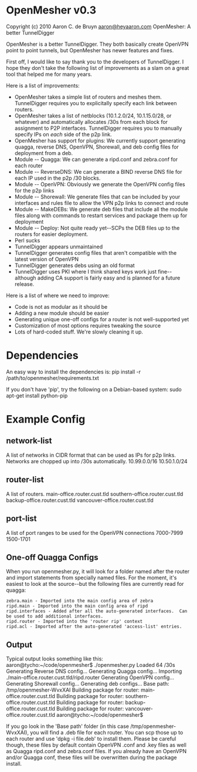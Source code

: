 OpenMesher v0.3
===============
Copyright (c) 2010 Aaron C. de Bruyn <aaron@heyaaron.com>
OpenMesher:  A better TunnelDigger

OpenMesher is a better TunnelDigger.  They both basically create OpenVPN point to point tunnels, but OpenMesher has newer features and fixes.

First off, I would like to say thank you to the developers of TunnelDigger.  I hope they don't take the following list of improvements as a slam on a great tool that helped me for many years.

Here is a list of improvements:

* OpenMesher takes a simple list of routers and meshes them.  TunnelDigger requires you to explicitally specify each link between routers.
* OpenMesher takes a list of netblocks (10.1.2.0/24, 10.1.15.0/28, or whatever) and automatically allocates /30s from each block for assignment to P2P interfaces.  TunnelDigger requires you to manually specify IPs on *each* side of the p2p link.
* OpenMesher has support for plugins:  We currently support generating quagga, reverse DNS, OpenVPN, Shorewall, and deb config files for deployment from a deb.
* Module -- Quagga: We can generate a ripd.conf and zebra.conf for each router
* Module -- ReverseDNS: We can generate a BIND reverse DNS file for each IP used in the p2p /30 blocks.
* Module -- OpenVPN: Obviously we generate the OpenVPN config files for the p2p links
* Module -- Shorewall: We generate files that can be included by your interfaces and rules file to allow the VPN p2p links to connect and route
* Module -- MakeDEBs: We generate deb files that include all the module files along with commands to restart services and package them up for deployment
* Module -- Deploy: Not quite ready yet--SCPs the DEB files up to the routers for easier deployment.
* Perl sucks
* TunnelDigger appears unmaintained
* TunnelDigger generates config files that aren't compatible with the latest version of OpenVPN
* TunnelDigger generates debs using an old format
* TunnelDigger uses PKI where I think shared keys work just fine--although adding CA support is fairly easy and is planned for a future release.

Here is a list of where we need to improve:

* Code is not as modular as it should be
* Adding a new module should be easier
* Generating unique one-off configs for a router is not well-supported yet
* Customization of most options requires tweaking the source
* Lots of hard-coded stuff.  We're slowly cleaning it up.


Dependencies
============
An easy way to install the dependencies is:
    pip install -r /path/to/openmesher/requirements.txt

If you don't have 'pip', try the following on a Debian-based system:
    sudo apt-get install python-pip


Example Config
==============

network-list
------------
A list of networks in CIDR format that can be used as IPs for p2p links.  Networks are chopped up into /30s automatically.
    10.99.0.0/16
    10.50.1.0/24


router-list
-----------
A list of routers.
    main-office.router.cust.tld
    southern-office.router.cust.tld
    backup-office.router.cust.tld
    vancouver-office.router.cust.tld


port-list
---------
A list of port ranges to be used for the OpenVPN connections
    7000-7999
    1500-1701


One-off Quagga Configs
----------------------
When you run openmesher.py, it will look for a folder named after the router and import statements from specially named files.
For the moment, it's easiest to look at the source--but the following files are currently read for quagga:

    zebra.main - Imported into the main config area of zebra
    ripd.main - Imported into the main config area of ripd
    ripd.interfaces - Added after all the auto-generated interfaces.  Can be used to add additional interfaces.
    ripd.router - Imported into the 'router rip' context
    ripd.acl - Imported after the auto-generated 'access-list' entries.


Output
------
Typical output looks something like this:
    aaron@tycho:~/code/openmesher$ ./openmesher.py 
    Loaded 64 /30s
    Generating Reverse DNS config...
    Generating Quagga config...
    Importing ./main-office.router.cust.tld/ripd.router
    Generating OpenVPN config...
    Generating Shorewall config...
    Generating deb configs...
    Base path: /tmp/openmesher-WvxXAI
    Building package for router: main-office.router.cust.tld
    Building package for router: southern-office.router.cust.tld
    Building package for router: backup-office.router.cust.tld
    Building package for router: vancouver-office.router.cust.tld
    aaron@tycho:~/code/openmesher$ 

If you go look in the 'Base path' folder (in this case /tmp/openmesher-WvxXAI), you will find a .deb file for each router.
You can scp those up to each router and use 'dpkg -i file.deb' to install them.
Please be careful though, these files by default contain OpenVPN .conf and .key files as well as Quagga ripd.conf and zebra.conf files.
If you already have an OpenVPN and/or Quagga conf, these files will be overwritten during the package install.

